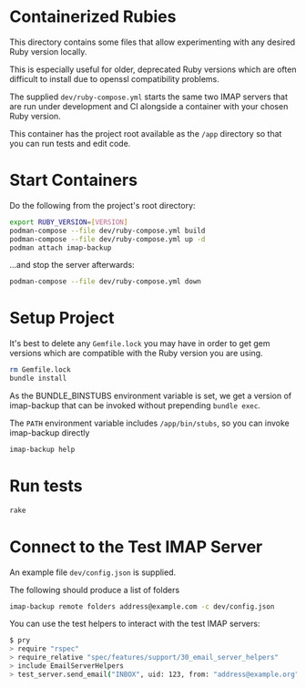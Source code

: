 # Containerized Rubies

This directory contains some files that allow experimenting with
any desired Ruby version locally.

This is especially useful for older, deprecated Ruby versions
which are often difficult to install due to openssl
compatibility problems.

The supplied `dev/ruby-compose.yml` starts the same
two IMAP servers that are run under development and CI
alongside a container with your chosen Ruby version.

This container has the project root available as the `/app`
directory so that you can run tests and edit code.

# Start Containers

Do the following from the project's root directory:

```sh
export RUBY_VERSION=[VERSION]
podman-compose --file dev/ruby-compose.yml build
podman-compose --file dev/ruby-compose.yml up -d
podman attach imap-backup
```

...and stop the server afterwards:

```sh
podman-compose --file dev/ruby-compose.yml down
```

# Setup Project

It's best to delete any `Gemfile.lock` you may have
in order to get gem versions which
are compatible with the Ruby version you are using.

```sh
rm Gemfile.lock
bundle install
```

As the BUNDLE_BINSTUBS environment variable is set,
we get a version of imap-backup that can be invoked
without prepending `bundle exec`.

The `PATH` environment variable includes `/app/bin/stubs`,
so you can invoke imap-backup directly

```sh
imap-backup help
```

# Run tests

```sh
rake
```

# Connect to the Test IMAP Server

An example file `dev/config.json` is supplied.

The following should produce a list of folders

```sh
imap-backup remote folders address@example.com -c dev/config.json
```

You can use the test helpers to interact with the test IMAP servers:

```sh
$ pry
> require "rspec"
> require_relative "spec/features/support/30_email_server_helpers"
> include EmailServerHelpers
> test_server.send_email("INBOX", uid: 123, from: "address@example.org", subject: "Test 1", body: "body 1\nHi")
```
